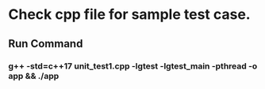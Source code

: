 # Check cpp file for sample test case.

## Run Command
 <h3>g++ -std=c++17 unit_test1.cpp -lgtest -lgtest_main -pthread -o app && ./app</h3>